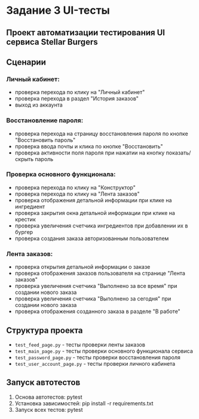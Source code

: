 # Задание 3 UI-тесты

## Проект автоматизации тестирования UI сервиса Stellar Burgers

## Сценарии

### Личный кабинет:

- проверка перехода по клику на "Личный кабинет"
- проверка перехода в раздел "История заказов"
- выход из аккаунта

### Восстановление пароля:

- проверка перехода на страницу восстановления пароля по кнопке "Восстановить пароль"
- проверка ввода почты и клика по кнопке "Восстановить"
- проверка активности поля пароля при нажатии на кнопку показать/скрыть пароль

### Проверка основного функционала:

- проверка перехода по клику на "Конструктор"
- проверка перехода по клику на "Лента заказов"
- проверка отображения детальной информации при клике на ингредиент
- проверка закрытия окна детальной информации при клике на крестик
- проверка увеличения счетчика ингредиентов при добавлении их в бургер
- проверка создания заказа авторизованным пользователем

### Лента заказов:

- проверка открытия детальной информации о заказе
- проверка отображения заказов пользователя на странице "Лента заказов"
- проверка увеличения счетчика "Выполнено за все время" при создании нового заказа
- проверка увеличения счетчика "Выполнено за сегодня" при создании нового заказа
- проверка отображения созданного заказа в разделе "В работе"

## Структура проекта

- `test_feed_page.py` - тесты проверки ленты заказов
- `test_main_page.py` - тесты проверки основного функционала сервиса
- `test_password_page.py` - тесты проверки восстановления пароля
- `test_user_account_page.py` - тесты проверки личного кабинета

## Запуск автотестов

1. Основа автотестов: pytest
2. Установка зависимостей: pip install -r requirements.txt
3. Запуск всех тестов: pytest
